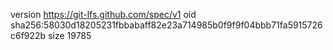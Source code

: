 version https://git-lfs.github.com/spec/v1
oid sha256:58030d18205231fbbabaff82e23a714985b0f9f9f04bbb71fa5915726c6f922b
size 19785
